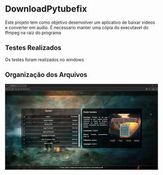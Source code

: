 # DownloadPytubefix

Este projeto tem como objetivo desenvolver um aplicativo de baixar videos e converter em audio. É necessario manter uma cópia do executavel do ffmpeg na raiz do programa

## Testes Realizados

Os testes foram realizados no windows

## Organização dos Arquivos

![Organização dos Arquivos](https://github.com/Igor-Wolf/GameList/blob/main/demo.png?raw=true)

